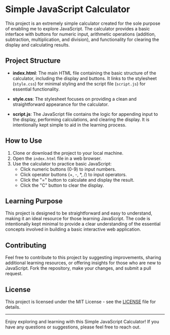 # Simple JavaScript Calculator

This project is an extremely simple calculator created for the sole purpose of enabling me to explore JavaScript. The calculator provides a basic interface with buttons for numeric input, arithmetic operations (addition, subtraction, multiplication, and division), and functionality for clearing the display and calculating results.

## Project Structure

- **index.html**: The main HTML file containing the basic structure of the calculator, including the display and buttons. It links to the stylesheet (`style.css`) for minimal styling and the script file (`script.js`) for essential functionality.

- **style.css**: The stylesheet focuses on providing a clean and straightforward appearance for the calculator.

- **script.js**: The JavaScript file contains the logic for appending input to the display, performing calculations, and clearing the display. It is intentionally kept simple to aid in the learning process.

## How to Use

1. Clone or download the project to your local machine.
2. Open the `index.html` file in a web browser.
3. Use the calculator to practice basic JavaScript:
   - Click numeric buttons (0-9) to input numbers.
   - Click operator buttons (+, -, *, /) to input operators.
   - Click the "=" button to calculate and display the result.
   - Click the "C" button to clear the display.

## Learning Purpose

This project is designed to be straightforward and easy to understand, making it an ideal resource for those learning JavaScript. The code is intentionally kept minimal to provide a clear understanding of the essential concepts involved in building a basic interactive web application.

## Contributing

Feel free to contribute to this project by suggesting improvements, sharing additional learning resources, or offering insights for those who are new to JavaScript. Fork the repository, make your changes, and submit a pull request.

## License

This project is licensed under the MIT License - see the [LICENSE](LICENSE.txt) file for details.

---

Enjoy exploring and learning with this Simple JavaScript Calculator! If you have any questions or suggestions, please feel free to reach out.